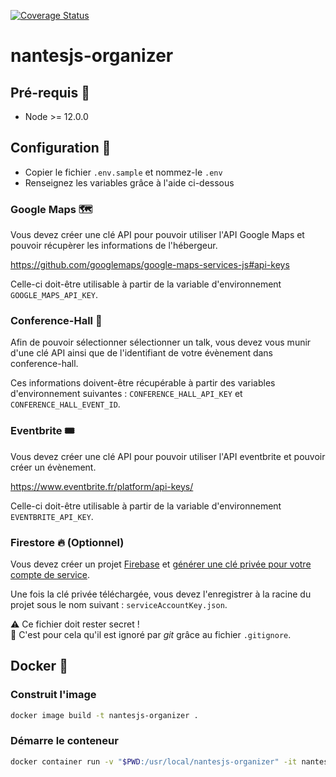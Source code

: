 [![Coverage Status](https://coveralls.io/repos/github/NantesJS/nantesjs-organizer/badge.svg)](https://coveralls.io/github/NantesJS/nantesjs-organizer)

# nantesjs-organizer

## Pré-requis 🧰

* Node >= 12.0.0

## Configuration :wrench:

* Copier le fichier `.env.sample` et nommez-le `.env`
* Renseignez les variables grâce à l'aide ci-dessous

### Google Maps :world_map:

Vous devez créer une clé API pour pouvoir utiliser l'API Google Maps et pouvoir récupèrer les informations de l'hébergeur.

https://github.com/googlemaps/google-maps-services-js#api-keys

Celle-ci doit-être utilisable à partir de la variable d'environnement `GOOGLE_MAPS_API_KEY`.

### Conference-Hall :loudspeaker:

Afin de pouvoir sélectionner sélectionner un talk, vous devez vous munir d'une clé API ainsi que de l'identifiant de votre évènement dans conference-hall.

Ces informations doivent-être récupérable à partir des variables d'environnement suivantes : `CONFERENCE_HALL_API_KEY` et `CONFERENCE_HALL_EVENT_ID`.


### Eventbrite 🎟

Vous devez créer une clé API pour pouvoir utiliser l'API eventbrite et pouvoir créer un évènement.

https://www.eventbrite.fr/platform/api-keys/

Celle-ci doit-être utilisable à partir de la variable d'environnement `EVENTBRITE_API_KEY`.

### Firestore :fire: (Optionnel)

Vous devez créer un projet [Firebase](https://firebase.google.com/) et [générer une clé privée pour votre compte de service](https://firebase.google.com/docs/admin/setup#initialize_the_sdk).

Une fois la clé privée téléchargée, vous devez l'enregistrer à la racine du projet sous le nom suivant : `serviceAccountKey.json`.

:warning: Ce fichier doit rester secret !  
:see_no_evil: C'est pour cela qu'il est ignoré par *git* grâce au fichier `.gitignore`.

## Docker :whale:

### Construit l'image

```sh
docker image build -t nantesjs-organizer .
```

### Démarre le conteneur

```sh
docker container run -v "$PWD:/usr/local/nantesjs-organizer" -it nantesjs-organizer
```
